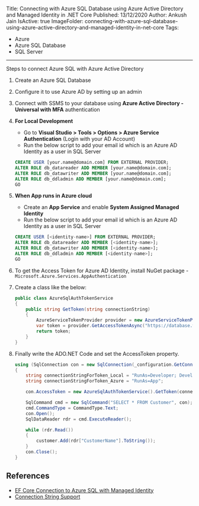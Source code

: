 Title: Connecting with Azure SQL Database using Azure Active Directory and Managed Identity in .NET Core
Published: 13/12/2020
Author: Ankush Jain
IsActive: true
ImageFolder: connecting-with-azure-sql-database-using-azure-active-directory-and-managed-identity-in-net-core
Tags:
  - Azure
  - Azure SQL Database
  - SQL Server
---
Steps to connect Azure SQL with Azure Active Directory

1.  Create an Azure SQL Database
2.  Configure it to use Azure AD by setting up an admin
3.  Connect with SSMS to your database using **Azure Active Directory - Universal with MFA** authentication

4.  **For Local Development**

    - Go to **Visual Studio > Tools > Options > Azure Service Authentication** (Login with your AD Account)
    - Run the below script to add your email id which is an Azure AD Identity as a user in SQL Server

    ```sql
    CREATE USER [your.name@domain.com] FROM EXTERNAL PROVIDER; 
    ALTER ROLE db_datareader ADD MEMBER [your.name@domain.com]; 
    ALTER ROLE db_datawriter ADD MEMBER [your.name@domain.com]; 
    ALTER ROLE db_ddladmin ADD MEMBER [your.name@domain.com]; 
    GO
    ```

5.  **When App runs in Azure cloud**

    - Create an **App Service** and enable **System Assigned Managed Identity**
    - Run the below script to add your email id which is an Azure AD Identity as a user in SQL Server

    ```sql
    CREATE USER [<identity-name>] FROM EXTERNAL PROVIDER;
    ALTER ROLE db_datareader ADD MEMBER [<identity-name>];
    ALTER ROLE db_datawriter ADD MEMBER [<identity-name>];
    ALTER ROLE db_ddladmin ADD MEMBER [<identity-name>];
    GO
    ```

6.  To get the Access Token for Azure AD Identity, install NuGet package - `Microsoft.Azure.Services.AppAuthentication`

7.  Create a class like the below:
    ```cs
    public class AzureSqlAuthTokenService
    {
        public string GetToken(string connectionString)
        {
            AzureServiceTokenProvider provider = new AzureServiceTokenProvider();
            var token = provider.GetAccessTokenAsync("https://database.windows.net/").Result;
            return token;
        }
    }
    ```

8.  Finally write the ADO.NET Code and set the AccessToken property.

    ```cs
    using (SqlConnection con = new SqlConnection(_configuration.GetConnectionString("SQLConnectionString")))
    {
        string connectionStringForToken_Local = "RunAs=Developer; DeveloperTool=VisualStudio";
        string connectionStringForToken_Azure = "RunAs=App";

        con.AccessToken = new AzureSqlAuthTokenService().GetToken(connectionStringForToken_Local);

        SqlCommand cmd = new SqlCommand("SELECT * FROM Customer", con);
        cmd.CommandType = CommandType.Text;
        con.Open();
        SqlDataReader rdr = cmd.ExecuteReader();

        while (rdr.Read())
        {
            customer.Add(rdr["CustomerName"].ToString());
        }
        con.Close();
    }
    ```

## References
*   [EF Core Connection to Azure SQL with Managed Identity](https://stackoverflow.com/questions/54187241/ef-core-connection-to-azure-sql-with-managed-identity)
*   [Connection String Support](https://docs.microsoft.com/en-us/dotnet/api/overview/azure/service-to-service-authentication)


                

